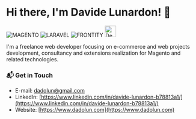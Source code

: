 # Hi there, I'm Davide Lunardon! 👋

![MAGENTO](https://avatars.githubusercontent.com/u/168457?s=40&v=4)
![LARAVEL](https://avatars.githubusercontent.com/u/958072?s=40&v=4)
![FRONTITY](https://avatars.githubusercontent.com/u/36308514?s=40&v=4)
<img src="https://camo.githubusercontent.com/96a4b6cf73090301d5c076316e85203e73a60dc15aa6819519d4b75919f44375/68747470733a2f2f6d6564762e696f2f6173736574732f6465706c6f7965722f6c6f676f2e706e67" alt="Deployer Logo" height="30" data-canonical-src="https://medv.io/assets/deployer/logo.png" style="max-width: 100%;">

I'm a freelance web developer focusing on e-commerce and web projects development, consultancy and extensions realization for Magento and related technologies.

### 📬 Get in Touch
 - E-mail: dadolun@gmail.com
 - LinkedIn: [https://www.linkedin.com/in/davide-lunardon-b78813a1/](https://www.linkedin.com/in/davide-lunardon-b78813a1/)
 - Website: [https://www.dadolun.com](https://www.dadolun.com)
